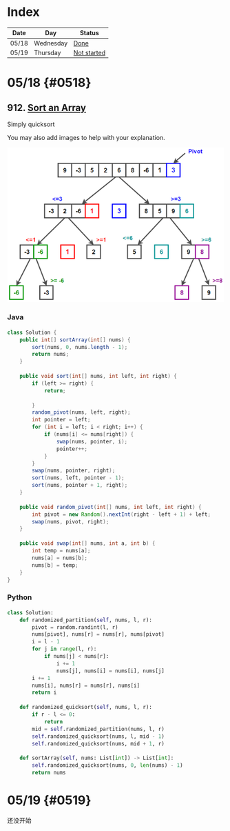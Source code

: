 # Index

| Date | Day | Status |
| ----------- | ----------- | ----------- |
| 05/18 | Wednesday | [Done](#0518) |
| 05/19 | Thursday | [Not started](#0519) |

# 05/18 {#0518}

## 912. [Sort an Array](https://leetcode.com/problems/sort-an-array/)

Simply quicksort

You may also add images to help with your explanation.

![fig1](./img/Quicksort.png)

### Java
```java
class Solution {
    public int[] sortArray(int[] nums) {
        sort(nums, 0, nums.length - 1);
        return nums;
    }

    public void sort(int[] nums, int left, int right) {
        if (left >= right) {
            return;
            
        }
        random_pivot(nums, left, right);
        int pointer = left;
        for (int i = left; i < right; i++) {
            if (nums[i] <= nums[right]) {
                swap(nums, pointer, i);
                pointer++;
            }
        }
        swap(nums, pointer, right);
        sort(nums, left, pointer - 1);
        sort(nums, pointer + 1, right);
    }
    
    public void random_pivot(int[] nums, int left, int right) {
        int pivot = new Random().nextInt(right - left + 1) + left;
        swap(nums, pivot, right);
    }
    
    public void swap(int[] nums, int a, int b) {
        int temp = nums[a];
        nums[a] = nums[b];
        nums[b] = temp;
    }
}
```

### Python
```python
class Solution:
    def randomized_partition(self, nums, l, r):
        pivot = random.randint(l, r)
        nums[pivot], nums[r] = nums[r], nums[pivot]
        i = l - 1
        for j in range(l, r):
            if nums[j] < nums[r]:
                i += 1
                nums[j], nums[i] = nums[i], nums[j]
        i += 1
        nums[i], nums[r] = nums[r], nums[i]
        return i

    def randomized_quicksort(self, nums, l, r):
        if r - l <= 0:
            return
        mid = self.randomized_partition(nums, l, r)
        self.randomized_quicksort(nums, l, mid - 1)
        self.randomized_quicksort(nums, mid + 1, r)

    def sortArray(self, nums: List[int]) -> List[int]:
        self.randomized_quicksort(nums, 0, len(nums) - 1)
        return nums
```

# 05/19 {#0519}

还没开始